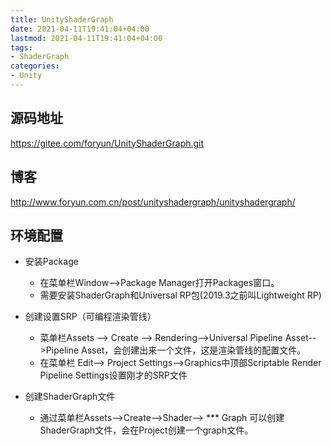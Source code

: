 ```yaml
---
title: UnityShaderGraph
date: 2021-04-11T19:41:04+04:00
lastmod: 2021-04-11T19:41:04+04:00
tags: 
- ShaderGraph
categories: 
- Unity
---
```


## 源码地址

https://gitee.com/foryun/UnityShaderGraph.git



## 博客

http://www.foryun.com.cn/post/unityshadergraph/unityshadergraph/



## 环境配置

- 安装Package
  - 在菜单栏Window-->Package Manager打开Packages窗口。
  - 需要安装ShaderGraph和Universal RP包(2019.3之前叫Lightweight RP)

- 创建设置SRP（可编程渲染管线）
  - 菜单栏Assets --> Create --> Rendering-->Universal Pipeline Asset-->Pipeline Asset，会创建出来一个文件，这是渲染管线的配置文件。
  - 在菜单栏 Edit--> Project Settings-->Graphics中顶部Scriptable Render Pipeline Settings设置刚才的SRP文件
- 创建ShaderGraph文件
  - 通过菜单栏Assets-->Create-->Shader--> *** Graph 可以创建ShaderGraph文件，会在Project创建一个graph文件。

